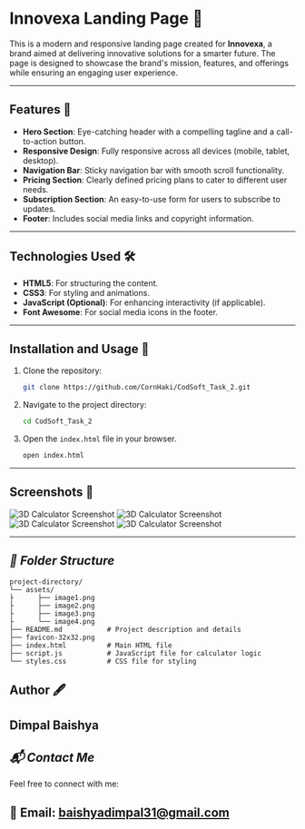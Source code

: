 # Innovexa Landing Page 🚀

This is a modern and responsive landing page created for **Innovexa**, a brand aimed at delivering innovative solutions for a smarter future. The page is designed to showcase the brand's mission, features, and offerings while ensuring an engaging user experience.

---

## Features 🌟

- **Hero Section**: Eye-catching header with a compelling tagline and a call-to-action button.
- **Responsive Design**: Fully responsive across all devices (mobile, tablet, desktop).
- **Navigation Bar**: Sticky navigation bar with smooth scroll functionality.
- **Pricing Section**: Clearly defined pricing plans to cater to different user needs.
- **Subscription Section**: An easy-to-use form for users to subscribe to updates.
- **Footer**: Includes social media links and copyright information.

---

## Technologies Used 🛠️

- **HTML5**: For structuring the content.
- **CSS3**: For styling and animations.
- **JavaScript (Optional)**: For enhancing interactivity (if applicable).
- **Font Awesome**: For social media icons in the footer.

---

## Installation and Usage 🚀

1. Clone the repository:
   ```bash
   git clone https://github.com/CornHaki/CodSoft_Task_2.git
2. Navigate to the project directory:
   ```bash
   cd CodSoft_Task_2
3. Open the ```index.html``` file in your browser.
   ```bash
   open index.html
   
---

## Screenshots 📸
![3D Calculator Screenshot](assets/image1.png)
![3D Calculator Screenshot](assets/image2.png)
![3D Calculator Screenshot](assets/image3.png)
![3D Calculator Screenshot](assets/image4.png)

---

## *📂 Folder Structure*
```plaintext
project-directory/
└── assets/
├      ├── image1.png
├      ├── image2.png
├      ├── image3.png
├      └── image4.png
├── README.md           # Project description and details
├── favicon-32x32.png 
├── index.html          # Main HTML file
├── script.js           # JavaScript file for calculator logic
└── styles.css          # CSS file for styling

```

## Author 🖋️
Dimpal Baishya
---

## *📬 Contact Me*
Feel free to connect with me:

📧 Email: baishyadimpal31@gmail.com
---
